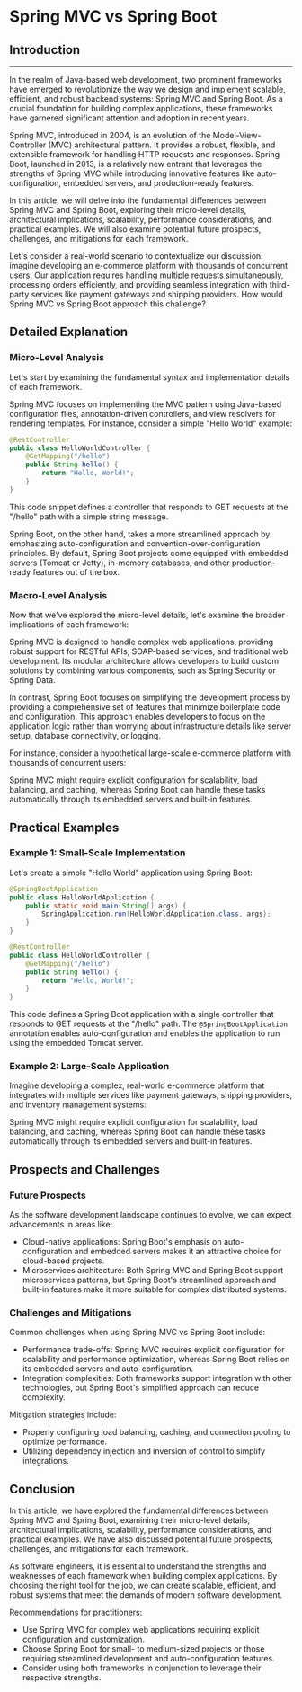 # Spring MVC vs Spring Boot
## Introduction
---

In the realm of Java-based web development, two prominent frameworks have emerged to revolutionize the way we design and implement scalable, efficient, and robust backend systems: Spring MVC and Spring Boot. As a crucial foundation for building complex applications, these frameworks have garnered significant attention and adoption in recent years.

Spring MVC, introduced in 2004, is an evolution of the Model-View-Controller (MVC) architectural pattern. It provides a robust, flexible, and extensible framework for handling HTTP requests and responses. Spring Boot, launched in 2013, is a relatively new entrant that leverages the strengths of Spring MVC while introducing innovative features like auto-configuration, embedded servers, and production-ready features.

In this article, we will delve into the fundamental differences between Spring MVC and Spring Boot, exploring their micro-level details, architectural implications, scalability, performance considerations, and practical examples. We will also examine potential future prospects, challenges, and mitigations for each framework.

Let's consider a real-world scenario to contextualize our discussion: imagine developing an e-commerce platform with thousands of concurrent users. Our application requires handling multiple requests simultaneously, processing orders efficiently, and providing seamless integration with third-party services like payment gateways and shipping providers. How would Spring MVC vs Spring Boot approach this challenge?

## Detailed Explanation
### Micro-Level Analysis

Let's start by examining the fundamental syntax and implementation details of each framework.

Spring MVC focuses on implementing the MVC pattern using Java-based configuration files, annotation-driven controllers, and view resolvers for rendering templates. For instance, consider a simple "Hello World" example:
```java
@RestController
public class HelloWorldController {
    @GetMapping("/hello")
    public String hello() {
        return "Hello, World!";
    }
}
```
This code snippet defines a controller that responds to GET requests at the "/hello" path with a simple string message.

Spring Boot, on the other hand, takes a more streamlined approach by emphasizing auto-configuration and convention-over-configuration principles. By default, Spring Boot projects come equipped with embedded servers (Tomcat or Jetty), in-memory databases, and other production-ready features out of the box.

### Macro-Level Analysis

Now that we've explored the micro-level details, let's examine the broader implications of each framework:

Spring MVC is designed to handle complex web applications, providing robust support for RESTful APIs, SOAP-based services, and traditional web development. Its modular architecture allows developers to build custom solutions by combining various components, such as Spring Security or Spring Data.

In contrast, Spring Boot focuses on simplifying the development process by providing a comprehensive set of features that minimize boilerplate code and configuration. This approach enables developers to focus on the application logic rather than worrying about infrastructure details like server setup, database connectivity, or logging.

For instance, consider a hypothetical large-scale e-commerce platform with thousands of concurrent users:

Spring MVC might require explicit configuration for scalability, load balancing, and caching, whereas Spring Boot can handle these tasks automatically through its embedded servers and built-in features.

## Practical Examples
### Example 1: Small-Scale Implementation

Let's create a simple "Hello World" application using Spring Boot:
```java
@SpringBootApplication
public class HelloWorldApplication {
    public static void main(String[] args) {
        SpringApplication.run(HelloWorldApplication.class, args);
    }
}

@RestController
public class HelloWorldController {
    @GetMapping("/hello")
    public String hello() {
        return "Hello, World!";
    }
}
```
This code defines a Spring Boot application with a single controller that responds to GET requests at the "/hello" path. The `@SpringBootApplication` annotation enables auto-configuration and enables the application to run using the embedded Tomcat server.

### Example 2: Large-Scale Application

Imagine developing a complex, real-world e-commerce platform that integrates with multiple services like payment gateways, shipping providers, and inventory management systems:

Spring MVC might require explicit configuration for scalability, load balancing, and caching, whereas Spring Boot can handle these tasks automatically through its embedded servers and built-in features.

## Prospects and Challenges
### Future Prospects

As the software development landscape continues to evolve, we can expect advancements in areas like:

* Cloud-native applications: Spring Boot's emphasis on auto-configuration and embedded servers makes it an attractive choice for cloud-based projects.
* Microservices architecture: Both Spring MVC and Spring Boot support microservices patterns, but Spring Boot's streamlined approach and built-in features make it more suitable for complex distributed systems.

### Challenges and Mitigations

Common challenges when using Spring MVC vs Spring Boot include:

* Performance trade-offs: Spring MVC requires explicit configuration for scalability and performance optimization, whereas Spring Boot relies on its embedded servers and auto-configuration.
* Integration complexities: Both frameworks support integration with other technologies, but Spring Boot's simplified approach can reduce complexity.

Mitigation strategies include:

* Properly configuring load balancing, caching, and connection pooling to optimize performance.
* Utilizing dependency injection and inversion of control to simplify integrations.

## Conclusion

In this article, we have explored the fundamental differences between Spring MVC and Spring Boot, examining their micro-level details, architectural implications, scalability, performance considerations, and practical examples. We have also discussed potential future prospects, challenges, and mitigations for each framework.

As software engineers, it is essential to understand the strengths and weaknesses of each framework when building complex applications. By choosing the right tool for the job, we can create scalable, efficient, and robust systems that meet the demands of modern software development.

Recommendations for practitioners:

* Use Spring MVC for complex web applications requiring explicit configuration and customization.
* Choose Spring Boot for small- to medium-sized projects or those requiring streamlined development and auto-configuration features.
* Consider using both frameworks in conjunction to leverage their respective strengths.
